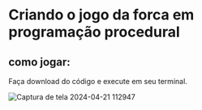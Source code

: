 <h1>Criando o jogo da forca em programação procedural</h1>

<h2>como jogar: </h2>
<p>Faça download do código e execute em seu terminal. </p>

![Captura de tela 2024-04-21 112947](https://github.com/josephDcostaR/ForcaPython/assets/87831574/d488136b-110e-4838-a69e-779453037d3f)
